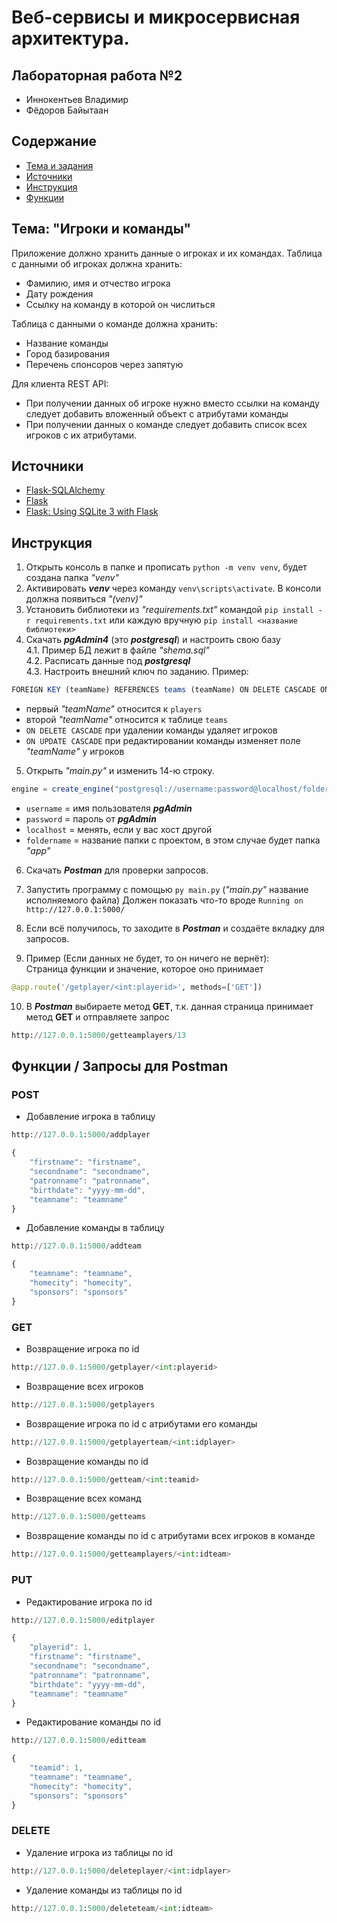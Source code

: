 # Веб-сервисы и микросервисная архитектура.
## Лабораторная работа №2
- Иннокентьев Владимир
- Фёдоров Байытаан

## Cодержание
- [Тема и задания](#theme)
- [Источники](#source)
- [Инструкция](#instruction)
- [Функции](#functions)

<a name="theme"><h2>Тема: "Игроки и команды"</h2></a>
Приложение должно хранить данные о игроках и их командах.
Таблица с данными об игроках должна хранить:
- Фамилию, имя и отчество игрока
- Дату рождения
- Ссылку на команду в которой он числиться

Таблица с данными о команде должна хранить:
- Название команды
- Город базирования
- Перечень спонсоров через запятую

Для клиента REST API:
- При получении данных об игроке нужно вместо ссылки на команду следует добавить вложенный объект с атрибутами команды
- При получении данных о команде следует добавить список всех игроков с их атрибутами.

<a name="source"><h2>Источники</h2></a>
- [Flask-SQLAlchemy](https://flask-sqlalchemy.palletsprojects.com/en/2.x/)
- [Flask](https://flask.palletsprojects.com/en/1.1.x/tutorial/database/)
- [Flask: Using SQLite 3 with Flask](https://flask.palletsprojects.com/en/1.1.x/patterns/sqlite3/)

<a name="instruction"><h2>Инструкция</h2></a>
1) Открыть консоль в папке и прописать ```python -m venv venv```, будет создана папка _"venv"_
2) Активировать _**venv**_ через команду ```venv\scripts\activate```. В консоли должна появиться _"(venv)"_
3) Установить библиотеки из _"requirements.txt"_ командой ```pip install -r requirements.txt``` или каждую вручную ```pip install <название библиотеки>```
4) Скачать _**pgAdmin4**_ (это _**postgresql**_) и настроить свою базу<br>
	4.1. Пример БД лежит в файле _"shema.sql"_<br>
	4.2. Расписать данные под _**postgresql**_<br>
	4.3. Настроить внешний ключ по заданию. Пример:
```javascript
FOREIGN KEY (teamName) REFERENCES teams (teamName) ON DELETE CASCADE ON UPDATE CASCADE
```
  - первый _"teamName"_ относится к ```players```
  - второй _"teamName"_ относится к таблице ```teams```
  - ```ON DELETE CASCADE``` при удалении команды удаляет игроков 
  - ```ON UPDATE CASCADE``` при редактировании команды изменяет поле _"teamName"_ у игроков
  
5) Открыть _"main.py"_ и изменить 14-ю строку. 
  ```javascript
  engine = create_engine("postgresql://username:password@localhost/foldername")
  ```
  - ```username``` = имя пользователя _**pgAdmin**_
  - ```password``` = пароль от _**pgAdmin**_
  - ```localhost``` = менять, если у вас хост другой
  - ```foldername``` = название папки с проектом, в этом случае будет папка _"app"_

6) Скачать _**Postman**_ для проверки запросов.
7) Запустить программу с помощью ```py main.py``` (_"main.py"_ название исполняемого файла)
     Должен показать что-то вроде ```Running on http://127.0.0.1:5000/```

8) Если всё получилось, то заходите в _**Postman**_ и создаёте вкладку для запросов.
9) Пример (Если данных не будет, то он ничего не вернёт):<br>
Cтраница функции и значение, которое оно принимает
  ```python
  @app.route('/getplayer/<int:playerid>', methods=['GET'])
  ```
10) В _**Postman**_ выбираете метод **GET**, т.к. данная страница принимает метод **GET** и отправляете запрос 
```python
http://127.0.0.1:5000/getteamplayers/13
```

<a name="functions"><h2>Функции / Запросы для Postman</h2></a>
### POST
- Добавление игрока в таблицу
```python
http://127.0.0.1:5000/addplayer
```
```javascript
{
    "firstname": "firstname",
    "secondname": "secondname",
    "patronname": "patronname",
    "birthdate": "yyyy-mm-dd",
    "teamname": "teamname"
}
```
- Добавление команды в таблицу
```python
http://127.0.0.1:5000/addteam
```
```javascript
{
    "teamname": "teamname", 
    "homecity": "homecity", 
    "sponsors": "sponsors"
}
```
### GET
- Возвращение игрока по id
```python
http://127.0.0.1:5000/getplayer/<int:playerid>
```
- Возвращение всех игроков
```python
http://127.0.0.1:5000/getplayers
```
- Возвращение игрока по id с атрибутами его команды
```python
http://127.0.0.1:5000/getplayerteam/<int:idplayer>
```
- Возвращение команды по id
```python
http://127.0.0.1:5000/getteam/<int:teamid>
```
- Возвращение всех команд
```python
http://127.0.0.1:5000/getteams
```
- Возвращение команды по id с атрибутами всех игроков в команде
```python
http://127.0.0.1:5000/getteamplayers/<int:idteam>
```
### PUT
- Редактирование игрока по id
```python
http://127.0.0.1:5000/editplayer
```
```javascript
{
    "playerid": 1,
    "firstname": "firstname",
    "secondname": "secondname",
    "patronname": "patronname",
    "birthdate": "yyyy-mm-dd",
    "teamname": "teamname"
}
```
- Редактирование команды по id
```python
http://127.0.0.1:5000/editteam
```
```javascript
{
    "teamid": 1,
    "teamname": "teamname", 
    "homecity": "homecity", 
    "sponsors": "sponsors"
}
```
### DELETE
- Удаление игрока из таблицы по id
```python
http://127.0.0.1:5000/deleteplayer/<int:idplayer>
```
- Удаление команды из таблицы по id
```python
http://127.0.0.1:5000/deleteteam/<int:idteam>
```
